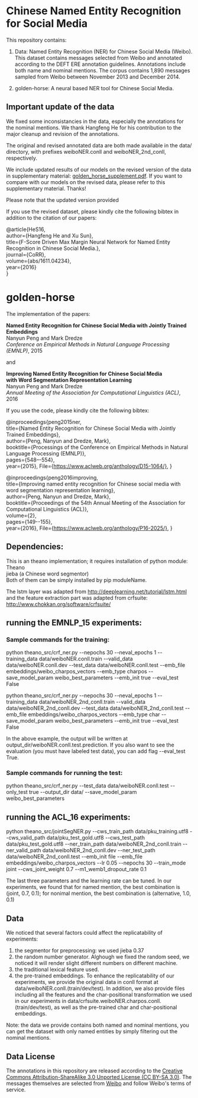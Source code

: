 # Chinese Named Entity Recognition for Social Media
This repository contains:
1) Data: Named Entity Recognition (NER) for Chinese Social Media (Weibo). This dataset contains messages selected from Weibo and annotated according to the DEFT ERE annotation guidelines. Annotations include both name and nominal mentions. The corpus contains 1,890 messages sampled from Weibo between November 2013 and December 2014.

2) golden-horse: A neural based NER tool for Chinese Social Media.

## Important update of the data

We fixed some inconsistancies in the data, especially the annotations for the nominal mentions.
We thank Hangfeng He for his contribution to the major cleanup and revision of the annotations.

The original and revised annotated data are both made available in the data/ directory, with prefixes weiboNER.conll and weiboNER_2nd_conll, respectively.

We include updated results of our models on the revised version of the data in supplementary material: [golden_horse_supplement.pdf](golden_horse_supplement.pdf). If you want to compare with our models on the revised data, please refer to this supplementary material. Thanks! 

Please note that the updated version provided

If you use the revised dataset, please kindly cite the following bibtex in addition to the citation of our papers:

@article{HeS16,  
author={Hangfeng He and Xu Sun},  
title={F-Score Driven Max Margin Neural Network for Named Entity Recognition in Chinese Social Media.},  
journal={CoRR},  
volume={abs/1611.04234},  
year={2016}  
}

# golden-horse

The implementation of the papers:

**Named Entity Recognition for Chinese Social Media with Jointly Trained Embeddings**  
Nanyun Peng and Mark Dredze  
*Conference on Empirical Methods in Natural Language Processing (EMNLP)*, 2015  

and  

**Improving Named Entity Recognition for Chinese Social Media  
with Word Segmentation Representation Learning**  
Nanyun Peng and Mark Dredze  
*Annual Meeting of the Association for Computational Linguistics (ACL)*, 2016  

If you use the code, please kindly cite the following bibtex:

@inproceedings{peng2015ner,  
title={Named Entity Recognition for Chinese Social Media with Jointly Trained Embeddings},  
author={Peng, Nanyun and Dredze, Mark},  
booktitle={Processings of the Conference on Empirical Methods in Natural Language Processing (EMNLP)},  
pages={548–-554},  
year={2015},
File={https://www.aclweb.org/anthology/D15-1064/},
}  

@inproceedings{peng2016improving,  
title={Improving named entity recognition for Chinese social media with word segmentation representation learning},  
author={Peng, Nanyun and Dredze, Mark},  
booktitle={Proceedings of the 54th Annual Meeting of the Association for Computational Linguistics (ACL)},  
volume={2},  
pages={149--155},  
year={2016},
File={https://www.aclweb.org/anthology/P16-2025/},
}  

## Dependencies:
This is an theano implementation; it requires installation of python module:  
Theano  
jieba (a Chinese word segmentor)  
Both of them can be simply installed by pip moduleName.

The lstm layer was adapted from http://deeplearning.net/tutorial/lstm.html and the feature extraction part was adapted from crfsuite: http://www.chokkan.org/software/crfsuite/

## running the EMNLP_15 experiments:
### Sample commands for the training:
python theano_src/crf_ner.py --nepochs 30 --neval_epochs 1 --training_data data/weiboNER.conll.train --valid_data data/weiboNER.conll.dev --test_data data/weiboNER.conll.test --emb_file embeddings/weibo_charpos_vectors --emb_type charpos --save_model_param weibo_best_parameters --emb_init true --eval_test False  

python theano_src/crf_ner.py --nepochs 30 --neval_epochs 1 --training_data data/weiboNER_2nd_conll.train --valid_data data/weiboNER_2nd_conll.dev --test_data data/weiboNER_2nd_conll.test --emb_file embeddings/weibo_charpos_vectors --emb_type char --save_model_param weibo_best_parameters --emb_init true --eval_test False  

In the above example, the output will be written at output_dir/weiboNER.conll.test.prediction. If you also want to see the evaluation (you must have labeled test data), you can add flag --eval_test True.  

### Sample commands for running the test:
python theano_src/crf_ner.py --test_data data/weiboNER.conll.test --only_test true --output_dir data/ --save_model_param weibo_best_parameters  

## running the ACL_16 experiments:
python theano_src/jointSegNER.py --cws_train_path data/pku_training.utf8 --cws_valid_path data/pku_test_gold.utf8 --cws_test_path data/pku_test_gold.utf8 --ner_train_path data/weiboNER_2nd_conll.train --ner_valid_path data/weiboNER_2nd_conll.dev --ner_test_path data/weiboNER_2nd_conll.test --emb_init file --emb_file embeddings/weibo_charpos_vectors --lr 0.05 --nepochs 30 --train_mode joint --cws_joint_weight 0.7 --m1_wemb1_dropout_rate 0.1

The last three parameters and the learning rate can be tuned. In our experiments, we found that for named mention, the best combination is (joint, 0.7, 0.1); for nonimal mention, the best combination is (alternative, 1.0, 0.1)

## Data
We noticed that several factors could affect the replicatability of experiments:  
1. the segmentor for preprocessing: we used jieba 0.37   
2. the random number generator. Alghough we fixed the random seed, we noticed it will render slight different numbers on different machine.  
3. the traditional lexical feature used.  
4. the pre-trained embeddings.
To enhance the replicatability of our experiments, we provide the original data in conll format at data/weiboNER.conll.(train/dev/test). In addition, we also provide files including all the features and the char-positional transformation we used in our experiments in data/crfsuite.weiboNER.charpos.conll.(train/dev/test), as well as the pre-trained char and char-positional embeddings.

Note: the data we provide contains both named and nominal mentions, you can get the dataset with only named entities by simply filtering out the nominal mentions.

## Data License
The annotations in this repository are released according to the [Creative Commons Attribution-ShareAlike 3.0 Unported License (CC BY-SA 3.0)](https://en.wikipedia.org/wiki/Wikipedia:Text_of_Creative_Commons_Attribution-ShareAlike_3.0_Unported_License). The messages themselves are selected from [Weibo](https://www.weibo.com/) and follow Weibo's terms of service.
